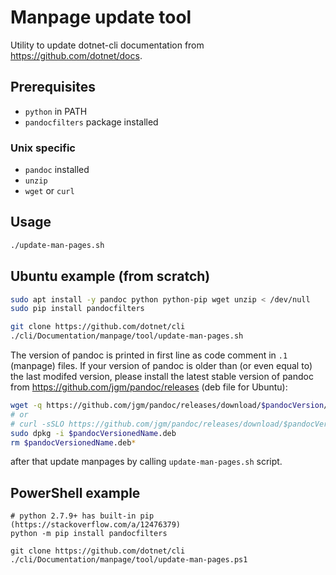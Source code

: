 # Manpage update tool

Utility to update dotnet-cli documentation from https://github.com/dotnet/docs.

## Prerequisites

* `python` in PATH
* `pandocfilters` package installed

### Unix specific
* `pandoc` installed
* `unzip`
* `wget` or `curl`

## Usage

```sh
./update-man-pages.sh
```

## Ubuntu example (from scratch)

```sh
sudo apt install -y pandoc python python-pip wget unzip < /dev/null
sudo pip install pandocfilters

git clone https://github.com/dotnet/cli
./cli/Documentation/manpage/tool/update-man-pages.sh
```

The version of pandoc is printed in first line as code comment in `.1` (manpage) files.
If your version of pandoc is older than (or even equal to) the last modifed version,
please install the latest stable version of pandoc from https://github.com/jgm/pandoc/releases (deb file for Ubuntu):

```sh
wget -q https://github.com/jgm/pandoc/releases/download/$pandocVersion/$pandocVersionedName.deb > /dev/null
# or
# curl -sSLO https://github.com/jgm/pandoc/releases/download/$pandocVersion/$pandocVersionedName.deb > /dev/null
sudo dpkg -i $pandocVersionedName.deb
rm $pandocVersionedName.deb*
```

after that update manpages by calling `update-man-pages.sh` script.

## PowerShell example

```posh
# python 2.7.9+ has built-in pip (https://stackoverflow.com/a/12476379)
python -m pip install pandocfilters

git clone https://github.com/dotnet/cli
./cli/Documentation/manpage/tool/update-man-pages.ps1
```
